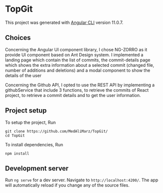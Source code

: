 # TopGit

This project was generated with [Angular CLI](https://github.com/angular/angular-cli) version 11.0.7.

## Choices

Concerning the Angular UI component library, I chose NG-ZORRO as it provide UI component based on Ant Design system.
I implemented a landing page which contain the list of commits, the commit-details page which shows the extra information about a selected commit (changed file, number of additions and deletions) and a modal component to show the details of the user 

Concerning the Github API, I opted to use the REST API by implementing a githubService that include 3 functions, to retrieve the commits of React project, to retrieve a commit details and to get the user information. 

## Project setup

To setup the project, Run 
```
git clone https://github.com/MedAliMarz/TopGit/
cd TopGit
```

To install dependencies, Run

```
npm install
```

## Development server

Run `ng serve` for a dev server. Navigate to `http://localhost:4200/`. The app will automatically reload if you change any of the source files.

